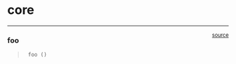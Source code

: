 # core


<!-- WARNING: THIS FILE WAS AUTOGENERATED! DO NOT EDIT! -->

------------------------------------------------------------------------

<a
href="https://github.com/2catycm/Scientist-Experiment-Optimization/blob/main/Scientist_Experiment_Optimization/core.py#L9"
target="_blank" style="float:right; font-size:smaller">source</a>

### foo

>      foo ()
